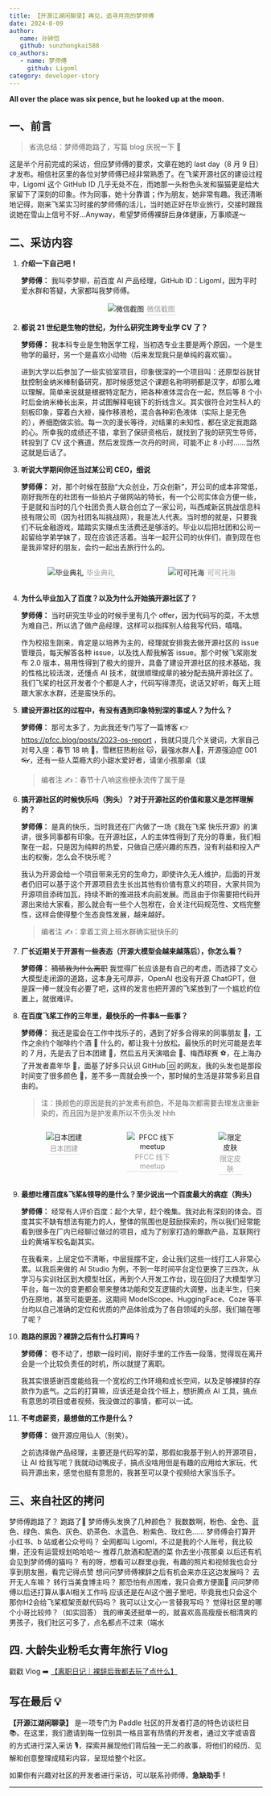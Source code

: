 ```yaml
---
title: 【开源江湖闲聊录】再见，追寻月亮的梦师傅
date: 2024-8-09
author:
   name: 孙钟恺
   github: sunzhongkai588
co_authors:
   - name: 梦师傅
     github: Ligoml
category: developer-story
---
```


**All over the place was six pence, but he looked up at the moon.**

<!-- more -->

<!-- 导入聊天框功能 -->
<script setup>
import Message from '../.vitepress/components/Message.vue'
import MessageBox from '../.vitepress/components/MessageBox.vue'
</script>
<!-- 导入聊天框功能 -->

<style>
figure {
   text-align: center;
}
figcaption {
   color: orange;
   border-bottom: 1px solid #d9d9d9;
   display: inline-block;
   color: #999;
   padding: 2px;
}
</style>

## 一、前言

> 省流总结：梦师傅跑路了，写篇 blog 庆祝一下 🎉

这是半个月前完成的采访，但应梦师傅的要求，文章在她的 last day（8 月 9 日）才发布。相信社区里的各位对梦师傅已经非常熟悉了。在飞桨开源社区的建设过程中，Ligoml 这个 GitHub ID 几乎无处不在，而她那一头粉色头发和猫猫更是给大家留下了深刻的印象。作为同事，她十分靠谱；作为朋友，她非常有趣。我还清晰地记得，刚来飞桨实习时接的梦师傅的活儿，当时她正好在毕业旅行，交接时跟我说她在雪山上信号不好...Anyway，希望梦师傅裸辞后身体健康，万事顺遂～

## 二、采访内容

1. **介绍一下自己吧！**

   **梦师傅：** 我叫李梦柳，前百度 AI 产品经理，GitHub ID：Ligoml，因为平时爱水群和答疑，大家都叫我梦师傅。

   <!-- WeChat -->
   <figure>
      <img src="../images/meng-story/lml-1.png" alt="微信截图" />
      <figcaption>微信截图</figcaption>
   </figure>

2. **都说 21 世纪是生物的世纪，为什么研究生跨专业学 CV 了？**

   **梦师傅：** 我本科专业是生物医学工程，当初选专业主要是两个原因，一个是生物学的最好，另一个是喜欢小动物（后来发现我只是单纯的喜欢猫）。

   进到大学以后参加了一些实验室项目，印象很深的一个项目叫：还原型谷胱甘肽控制金纳米棒制备研究，那时候感觉这个课题名称明明都是汉字，却那么难以理解。简单来说就是根据特定配方，把各种液体混合在一起，然后等 8 个小时后金纳米棒长出来，并试图解释电镜下的折线含义。其实很符合对生科人的刻板印象，穿着白大褂，操作移液枪，混合各种彩色液体（实际上是无色的），养细胞做实验。每一次的漫长等待，对结果的未知性，都在坚定我跑路的心。所幸我的成绩还不错，拿到了保研资格后，就找到了我的研究生导师，转投到了 CV 这个赛道，然后发现炼一次丹的时间，可能不止 8 小时……当然这就是后话了。

3. **听说大学期间你还当过某公司 CEO，细说**

   **梦师傅：** 对，那个时候在鼓励“大众创业，万众创新”，开公司的成本非常低，刚好我所在的社团有一些拍片子做网站的特长，有一个公司实体会方便一些，于是就和当时的几个社团负责人联合创立了一家公司，叫西咸新区挑战信息科技有限公司（因为社团名叫挑战网），我是法人代表。当时想的就是，只要我们不玩金融游戏，踏踏实实赚点生活费还是够活的。毕业以后把社团和公司一起留给学弟学妹了，现在应该还活着。当年一起开公司的伙伴们，直到现在也是我非常好的朋友，会约一起出去旅行什么的。

   <!-- 合照 -->
   <div style="display: flex; justify-content: space-between">
      <figure style="width: 63%">
         <img src="../images/meng-story/lml-2.jpeg" alt="毕业典礼" />
         <figcaption>毕业典礼</figcaption>
      </figure>
      <figure style="width: 63%">
         <img src="../images/meng-story/lml-3.jpeg" alt="可可托海" />
         <figcaption>可可托海</figcaption>
      </figure>
   </div>

4. **为什么毕业加入了百度？以及为什么开始搞开源社区了？**

   **梦师傅：** 当时研究生毕业的时候手里有几个 offer，因为代码写的菜，不太想为难自己，所以选了做产品经理，这样可以指挥别人给我写代码，嘻嘻。

   作为校招生刚来，肯定是以培养为主的，经理就安排我去做开源社区的 issue 管理员，每天解答各种 issue，以及找人帮我解答 issue。那个时候飞桨刚发布 2.0 版本，易用性得到了极大的提升，具备了建设开源社区的技术基础，我的性格比较活泼，还懂点 AI 技术，就很顺理成章的被分配去搞开源社区了。我们飞桨的社区开发者个个都是人才，代码写得漂亮，说话又好听，每天上班跟大家水水群，还是蛮快乐的。

5. **建设开源社区的过程中，有没有遇到印象特别深的事或人？为什么？**

   **梦师傅：** 那可太多了，为此我还专门写了一篇博客 👉 https://pfcc.blog/posts/2023-os-report ，我就只提几个关键词，大家自己对号入座：春节 18 响 🧨，雪糕狂热粉丝 🐱，最强水群人📱，开源强迫症 001 👓，还有一些人菜瘾大的小甜水爱好者，请坐小孩那桌（误

   > 编者注 ✍️：春节十八响这些梗永流传了属于是

6. **搞开源社区的时候快乐吗（狗头）？对于开源社区的价值和意义是怎样理解的？**

   **梦师傅：** 是真的快乐，当时我还在厂内做了一场《我在飞桨 快乐开源》的演讲，很多同事都有印象。在开源社区，人的主体性得到了充分的尊重，我们相聚在一起，只是因为纯粹的热爱，只做自己感兴趣的东西，没有利益和投入产出的权衡，怎么会不快乐呢？

   我认为开源会给一个项目带来无穷的生命力，即使许久无人维护，后面的开发者仍旧可以基于这个开源项目去生长出其他有价值有意义的项目，大家共同为开源项目添砖加瓦，持续不断的推进技术向前发展。而且由于你需要把代码开源出来给大家看，那么就会有一些个人包袱在，会关注代码规范性、文档完整性，这样会使得整个生态良性发展，越来越好。

   > 编者注 ✍️：拿着工资上班水群确实挺快乐的

7. **厂长近期关于开源有一些表态（开源大模型会越来越落后），你怎么看？**

   **梦师傅：** ~~猜猜我为什么离职~~ 我觉得厂长应该是有自己的考虑，而选择了文心大模型走闭源的道路，这本身无可厚非，OpenAI 也没有开源 ChatGPT，但是踩一捧一就没有必要了吧，这样的发言也把开源的飞桨放到了一个尴尬的位置上，就很难评。

8. **在百度飞桨工作的三年里，最快乐的一件事&一些事？**

   **梦师傅：** 我还是蛮会在工作中找乐子的，遇到了好多合得来的同事朋友 👭，工作之余约个咖啡约个酒 🍹 什么的，都让我十分放松。最快乐的时光可能是去年的 7 月，先是去了日本团建 👗，然后五月天演唱会 🎤、梅西球赛 ⚽️，在上海办了开发者嘉年华 👻，面基了好多只认识 GitHub 🆔 的网友，我的头发也是那段时间变了很多颜色 🌈，差不多一周就会换一个，那时候的生活是非常多彩且自由的。

   > 注：换颜色的原因是我的护发素有颜色，不是每次都需要去理发店重新染的，而且因为是护发素所以不伤头发 hhh

   <!-- 合照 -->
   <div style="display: flex; justify-content: space-between">
      <figure style="width: 35%">
         <img src="../images/meng-story/lml-4.jpeg" alt="日本团建" />
         <figcaption>日本团建</figcaption>
      </figure>
      <figure style="width: 39.5%">
         <img src="../images/meng-story/lml-5.jpeg" alt="PFCC 线下 meetup" />
         <figcaption>PFCC 线下 meetup</figcaption>
      </figure>
      <figure style="width: 18.8%">
         <img src="../images/meng-story/lml-6.jpeg" alt="限定皮肤" />
         <figcaption>限定皮肤</figcaption>
      </figure>
   </div>

9. **最想吐槽百度&飞桨&领导的是什么？至少说出一个百度最大的病症（狗头）**

   **梦师傅：** 经常有人评价百度：起个大早，赶个晚集。我对此有深刻的体会。百度其实不缺有想法有能力的人，整体的氛围也是鼓励探索的，所以我们经常能看到很多在厂内已经聊过做过的项目，成为了别家打造的爆款产品，互联网行业的黄埔军校名副其实。

   在我看来，上层定位不清晰，中层摇摆不定，会让我们这些一线打工人非常心累。以我后来做的 AI Studio 为例，不到一年时间平台定位更换了三四次，从学习与实训社区到大模型社区，再到个人开发工作台，现在回归了大模型学习平台，每一次的变更都会带来整体功能和交互逻辑的大调整，出走半生，归来仍在原地，甚至可能更差。这期间 ModelScope、HuggingFace、Coze 等平台均以自己准确的定位和优质的产品体验成为了各自领域的头部，我们输在哪了呢？

10.   **跑路的原因？裸辞之后有什么打算吗？**

      **梦师傅：** 卷不动了，想歇一段时间，刚好手里的工作告一段落，觉得现在离开会是一个比较负责任的时机，所以就提了离职。

      我其实很感谢百度能给我一个宽松的工作环境和成长空间，以及足够裸辞的存款作为底气。之后的打算嘛，应该还是会找个班上，想折腾点 AI 工具，搞点有意思的项目或者视频，我没做过的事情，都可以一试。

11.   **不考虑薪资，最想做的工作是什么？**

      **梦师傅：** 做开源应用仙人（别笑）。

      之前选择做产品经理，主要还是代码写的菜，那假如我基于别人的开源项目，让 AI 给我写呢？我就动动嘴皮子，搞点没啥用但是有趣的应用给大家玩，代码开源出来，感觉也挺有意思的，我甚至可以录个视频给大家当乐子。

## 三、来自社区的拷问

   <MessageBox>
   <Message name="ALL" github="PaddlePaddle">
   梦师傅跑路了？
   </Message>
   </MessageBox>
   <MessageBox>
   <Message type="right" name="梦师傅" github="Ligoml">
   跑路了💨
   </Message>
   </MessageBox>

   <MessageBox>
   <Message name="汪师傅：" github="GreatV">
   梦师傅头发换了几种颜色？
   </Message>
   </MessageBox>
   <MessageBox>
   <Message type="right" name="梦师傅" github="Ligoml">
   我数数啊，粉色、金色、蓝色、绿色、紫色、灰色、奶茶色、水蓝色、粉紫色、玫红色......
   </Message>
   </MessageBox>

   <MessageBox>
   <Message name="散步" github="sanbuphy">
   梦师傅会打算开小红书、b 站或者公众号吗？
   </Message>
   </MessageBox>
   <MessageBox>
   <Message type="right" name="梦师傅" github="Ligoml">
   全网都叫 Ligoml，不过是我的个人账号，我比较懒，还没有运营规划哈哈哈～
   </Message>
   </MessageBox>

   <MessageBox>
   <Message name="散步" github="sanbuphy">
   推荐几款酒和配酒的菜
   </Message>
   </MessageBox>
   <MessageBox>
   <Message type="right" name="梦师傅" github="Ligoml">
   你去坐小孩那桌
   </Message>
   </MessageBox>

   <MessageBox>
   <Message name="whisky-12" github="whisky-12">
   以后还有机会见到梦师傅的猫吗？
   </Message>
   </MessageBox>
   <MessageBox>
   <Message type="right" name="梦师傅" github="Ligoml">
   有的呀，想看可以群里@我，有趣的照片和视频我也会分享到朋友圈，看完记得点赞
   </Message>
   </MessageBox>

   <MessageBox>
   <Message name="张师傅" github="Liyulingyue">
   想问问梦师傅裸辞之后有机会来亦庄这边发展吗？
   </Message>
   </MessageBox>
   <MessageBox>
   <Message type="right" name="梦师傅" github="Ligoml">
   去开无人车嘛？
   </Message>
   </MessageBox>

   <MessageBox>
   <Message name="敏师傅" github="enkilee">
   转行当美食博主吗？
   </Message>
   </MessageBox>
   <MessageBox>
   <Message type="right" name="梦师傅" github="Ligoml">
   那恐怕有点困难，我只会煮方便面🍜
   </Message>
   </MessageBox>

   <MessageBox>
   <Message name="昱晨" github="yuchen202">
   问问梦师傅以后还打算从事AI相关工作吗
   </Message>
   </MessageBox>
   <MessageBox>
   <Message type="right" name="梦师傅" github="Ligoml">
   应该还是在AI这个圈子里吧，毕竟我也只会这个
   </Message>
   </MessageBox>

   <MessageBox>
   <Message name="花花" github="Tulip-hua">
   那你H2会给飞桨框架贡献代码吗？
   </Message>
   </MessageBox>
   <MessageBox>
   <Message type="right" name="梦师傅" github="Ligoml">
   我可以让文心一言替我写吗？
   </Message>
   </MessageBox>

   <MessageBox>
   <Message name="军哥" github="jzhang533">
   觉得社区里的哪个小哥比较帅？（如实回答）
   </Message>
   </MessageBox>
   <MessageBox>
   <Message type="right" name="梦师傅" github="Ligoml">
   我的审美还挺单一的，就喜欢高高瘦瘦长相清爽的男孩子，我们社区可多了，点名都点不过来（端水
   </Message>
   </MessageBox>

## 四. 大龄失业粉毛女青年旅行 Vlog

戳戳 Vlog ➡️ [【离职日记｜裸辞后我都去玩了点什么】](https://www.bilibili.com/video/BV18911YYE8z/?share_source=copy_web&vd_source=037f1194a808c500e8df2bfbd4fd7001)

## 写在最后 💡

**【开源江湖闲聊录】** 是一项专门为 Paddle 社区的开发者打造的特色访谈栏目 📚。在这里，我们邀请到每一位别具一格且富有热情的开发者，通过文字或语音的方式进行深入采访 🎙️，探索并展现他们背后独一无二的故事，将他们的经历、见解和创意整理成精彩内容，呈现给整个社区。

如果你有兴趣对社区的开发者进行采访，可以联系孙师傅，**急缺助手！**

---
